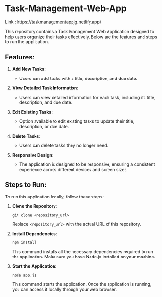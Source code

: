 # Task-Management-Web-App

Link : https://taskmanagementappjg.netlify.app/

This repository contains a Task Management Web Application designed to help users organize their tasks effectively. Below are the features and steps to run the application.

## Features:
1. **Add New Tasks**:
   - Users can add tasks with a title, description, and due date.

2. **View Detailed Task Information**:
   - Users can view detailed information for each task, including its title, description, and due date.

3. **Edit Existing Tasks**:
   - Option available to edit existing tasks to update their title, description, or due date.

4. **Delete Tasks**:
   - Users can delete tasks they no longer need.

5. **Responsive Design**:
   - The application is designed to be responsive, ensuring a consistent experience across different devices and screen sizes.

## Steps to Run:
To run this application locally, follow these steps:

1. **Clone the Repository**:
   ```
   git clone <repository_url>
   ```
   Replace `<repository_url>` with the actual URL of this repository.

2. **Install Dependencies**:
   ```
   npm install
   ```
   This command installs all the necessary dependencies required to run the application. Make sure you have Node.js installed on your machine.

3. **Start the Application**:
   ```
   node app.js
   ```
   This command starts the application. Once the application is running, you can access it locally through your web browser.
